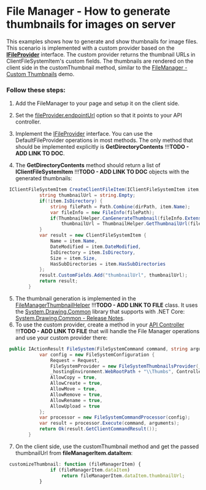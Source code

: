 # File Manager - How to generate thumbnails for images on server

This examples shows how to generate and show thumbnails for image files. This scenario is implemented with a custom provider based on the **[IFileProvider](https://docs.devexpress.com/AspNetCore/DevExtreme.AspNet.Mvc.FileManagement.IFileProvider)** interface. The custom provider returns the thumbnail URLs in ClientFileSystemItem's custom fields. The thumbnails are rendered on the client side in the customThumbnail method, similar to the [FileManager - Custom Thumbnails](https://js.devexpress.com/Demos/WidgetsGallery/Demo/FileManager/CustomThumbnails/jQuery/Light/) demo.

### Follow these steps:
1. Add the FileManager to your page and setup it on the client side.
2. Set the [fileProvider.endpointUrl](https://js.devexpress.com/DevExtreme/ApiReference/UI_Widgets/dxFileManager/Configuration/#fileProvider) option so that it points to your API controller.
3. Implement the [IFileProvider](https://docs.devexpress.com/AspNetCore/DevExtreme.AspNet.Mvc.FileManagement.IFileProvider) interface. You can use the DefaultFileProvider operations in most methods. The only method that should be implemented explicitly is **GetDirectoryContents** !!!**TODO - ADD LINK TO DOC**.

4. The **GetDirectoryContents** method should return a list of **IClientFileSystemItem** !!!**TODO - ADD LINK TO DOC** objects with the generated thumbnails:   
```cs
 IClientFileSystemItem CreateClientFileItem(IClientFileSystemItem item, string dirPath) {
            string thumbnailUrl = string.Empty;
            if(!item.IsDirectory) {
                string filePath = Path.Combine(dirPath, item.Name);
                var fileInfo = new FileInfo(filePath);
                if(ThumbnailHelper.CanGenerateThumbnail(fileInfo.Extension))
                    thumbnailUrl = ThumbnailHelper.GetThumbnailUrl(fileInfo);
            }
            var result = new ClientFileSystemItem {
                Name = item.Name,
                DateModified = item.DateModified,
                IsDirectory = item.IsDirectory,
                Size = item.Size,
                HasSubDirectories = item.HasSubDirectories
            };
            result.CustomFields.Add("thumbnailUrl", thumbnailUrl);
            return result;
        }
```
5. The thumbnail generation is implemented in the [FileManagerThumbnailHelper]() !!!**TODO - ADD LINK TO FILE** class. It uses the [System.Drawing.Common](https://www.nuget.org/packages/System.Drawing.Common/) library that supports with .NET Core: [System.Drawing.Common - Release Notes](https://github.com/dotnet/core/tree/master/release-notes). 
6. To use the custom provider, create a method in your [API Controller]() !!!**TODO - ADD LINK TO FILE** that will handle the File Manager operations and use your custom provider there:
```cs
 public IActionResult FileSystem(FileSystemCommand command, string arguments) {
            var config = new FileSystemConfiguration {
                Request = Request,
                FileSystemProvider = new FileSystemThumbnailsProvider(_hostingEnvironment.WebRootPath + "\\ContentFolder", 
                _hostingEnvironment.WebRootPath + "\\Thumbs", ControllerContext),
                AllowCopy = true,
                AllowCreate = true,
                AllowMove = true,
                AllowRemove = true,
                AllowRename = true,
                AllowUpload = true
            };
            var processor = new FileSystemCommandProcessor(config);
            var result = processor.Execute(command, arguments);
            return Ok(result.GetClientCommandResult());
        }
```
7. On the client side, use the customThumbnail method and get the passed thumbnailUrl from **fileManagerItem.dataItem**:
```js
 customizeThumbnail: function (fileManagerItem) {
                if (fileManagerItem.dataItem)
                    return fileManagerItem.dataItem.thumbnailUrl;
            }
```

